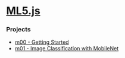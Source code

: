 # [ML5.js](https://ml5js.org/)

### Projects
- [m00 - Getting Started](./ml5/m00.md)
- [m01  - Image Classification with MobileNet](./ml5/m01.md)

